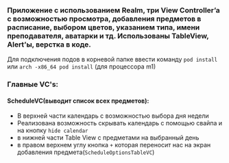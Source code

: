 <!-- # MySchedule
## schedule for school or university
 -->

### Приложение с использованием Realm, три View Controller’a c возможностью просмотра, добавления предметов в расписание, выбором цветов, указанием типа, имени преподавателя, аватарки и тд. Использованы TableView, Alert’ы, верстка в коде.

Для подключения подов в корневой папке ввести команду ``pod install`` или ``arch -x86_64 pod install`` (для процессора m1)

### Главные VC's:
#### ScheduleVC(выводит список всех предметов):
- В верхней части календарь с возможностью выбора дня недели
- Реализована возможность скрывать календарь с помощью свайпа и на кнопку ``hide calendar``
- в нижней части Table View с предметами на выбранный день
- в правом верхнем углу кнопка ``+`` которая переносит нас на экран добавления предмета(``SсheduleOptionsTableVC``)

#### 
